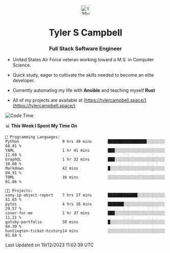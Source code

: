 <p align="center">
<a href="https://www.linkedin.com/in/t36campbell" target="blank"><img align="center" src="https://ik.imagekit.io/t36campbell/Portfolio/linkedin.png.original_m8bbGgPh6.png" alt="t36campbell" height="30" width="30" /></a>
</p>
<h1 align="center">Tyler S Campbell</h1>
<h3 align="center">Full Stack Software Engineer</h3>

* United States Air Force veteran working toward a M.S. in Computer Science.

* Quick study, eager to cultivate the skills needed to become an elite developer.

* Currently automating my life with **Ansible** and teaching myself **Rust**

* All of my projects are available at [https://tylercampbell.space/](https://tylercampbell.space/)

<!--START_SECTION:waka-->
![Code Time](http://img.shields.io/badge/Code%20Time-3%2C046%20hrs%202%20mins-blue)

📊 **This Week I Spent My Time On** 

```text
💬 Programming Languages: 
Python                   9 hrs 49 mins       █████████████████░░░░░░░░   68.01 % 
YAML                     1 hr 41 mins        ███░░░░░░░░░░░░░░░░░░░░░░   11.69 % 
GraphQL                  1 hr 32 mins        ███░░░░░░░░░░░░░░░░░░░░░░   10.68 % 
Markdown                 42 mins             █░░░░░░░░░░░░░░░░░░░░░░░░   04.91 % 
TOML                     16 mins             ░░░░░░░░░░░░░░░░░░░░░░░░░   01.86 % 

🐱‍💻 Projects: 
sony-ip-object-report    7 hrs 27 mins       █████████████░░░░░░░░░░░░   51.65 % 
pytos                    4 hrs 16 mins       ███████░░░░░░░░░░░░░░░░░░   29.57 % 
cover-for-me             1 hr 37 mins        ███░░░░░░░░░░░░░░░░░░░░░░   11.21 % 
gatsby-portfolio         38 mins             █░░░░░░░░░░░░░░░░░░░░░░░░   04.39 % 
huntington-ticket-history14 mins             ░░░░░░░░░░░░░░░░░░░░░░░░░   01.69 % 
```


 Last Updated on 19/12/2023 11:02:39 UTC
<!--END_SECTION:waka-->
